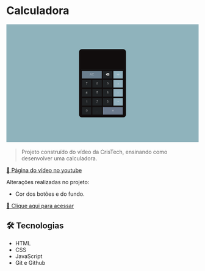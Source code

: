 # Calculadora

![preview](./.github/preview.png)

> Projeto construído do vídeo da CrisTech, ensinando como desenvolver uma calculadora.

[🔗 Página do vídeo no youtube](https://www.youtube.com/watch?v=g3xJhlxNPbw)

Alterações realizadas no projeto:
- Cor dos botões e do fundo.

[🔗 Clique aqui para acessar](https://lineeiko.github.io/Calculadora/)

## 🛠 Tecnologias

- HTML
- CSS
- JavaScript
- Git e Github
